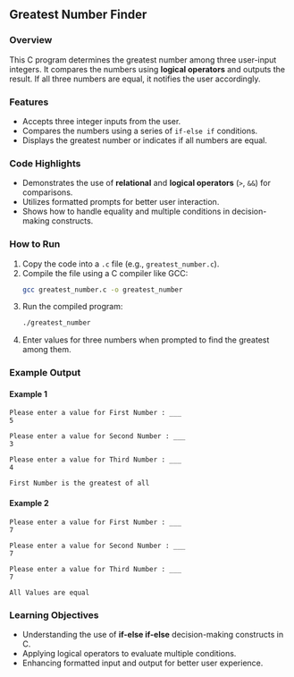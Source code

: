 ## Greatest Number Finder  

### Overview  
This C program determines the greatest number among three user-input integers. It compares the numbers using **logical operators** and outputs the result. If all three numbers are equal, it notifies the user accordingly.  

### Features  
- Accepts three integer inputs from the user.  
- Compares the numbers using a series of `if-else if` conditions.  
- Displays the greatest number or indicates if all numbers are equal.  

### Code Highlights  
- Demonstrates the use of **relational** and **logical operators** (`>`, `&&`) for comparisons.  
- Utilizes formatted prompts for better user interaction.  
- Shows how to handle equality and multiple conditions in decision-making constructs.  

### How to Run  
1. Copy the code into a `.c` file (e.g., `greatest_number.c`).  
2. Compile the file using a C compiler like GCC:  
   ```bash
   gcc greatest_number.c -o greatest_number
   ```  
3. Run the compiled program:  
   ```bash
   ./greatest_number
   ```  
4. Enter values for three numbers when prompted to find the greatest among them.  

### Example Output  
#### Example 1  
```
Please enter a value for First Number : ___  
5  

Please enter a value for Second Number : ___  
3  

Please enter a value for Third Number : ___  
4  

First Number is the greatest of all  
```  

#### Example 2  
```
Please enter a value for First Number : ___  
7  

Please enter a value for Second Number : ___  
7  

Please enter a value for Third Number : ___  
7  

All Values are equal  
```  

### Learning Objectives  
- Understanding the use of **if-else if-else** decision-making constructs in C.  
- Applying logical operators to evaluate multiple conditions.  
- Enhancing formatted input and output for better user experience.  
